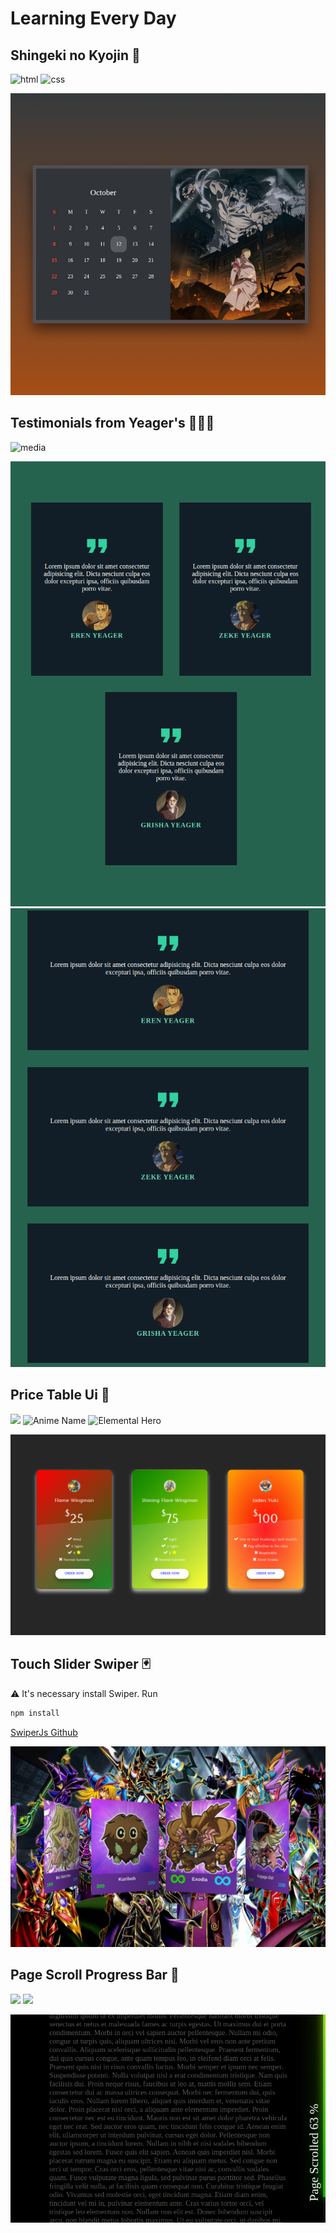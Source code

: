 # Learning Every Day

## Shingeki no Kyojin 📅
![html](https://img.shields.io/badge/HTML-orange.svg) ![css](https://img.shields.io/badge/CSS-blue.svg)

![img project](.github/calendar-ui-design.png)

## Testimonials from Yeager's 👨‍👦‍👦

![media](https://img.shields.io/badge/Media-red.svg)

![img project](.github/testimonials-card1.png)
![img project](.github/testimonials-card2.png)

## Price Table Ui 🤑

![](https://img.shields.io/badge/Slifer-RED-red.svg)
![Anime Name](https://img.shields.io/badge/YuGiOhGx-yellow.svg)
![Elemental Hero](https://img.shields.io/badge/Elemental-Hero-green.svg)

![](.github/price-table-ui.png)

## Touch Slider Swiper 🃏

⚠️ It's necessary install Swiper. Run

```bash
npm install
```

[SwiperJs Github](https://github.com/nolimits4web/swiper)

![](.github/touch-slider-swiper.png)

## Page Scroll Progress Bar 📜

![](https://img.shields.io/badge/Scroll-008aff.svg) ![](https://img.shields.io/badge/Progress-00ffe7.svg)

![](.github/page-scroll-progress-bar1.png)